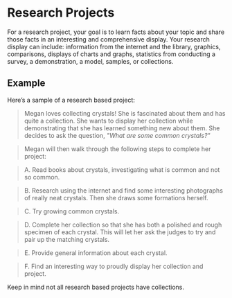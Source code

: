 # Research Projects

For a research project, your goal is to learn facts about your topic and share those facts in an interesting and comprehensive display. Your research display can include: information from the internet and the library, graphics, comparisons, displays of charts and graphs, statistics from conducting a survey, a demonstration, a model, samples, or collections.

## Example

Here’s a sample of a research based project:

> Megan loves collecting crystals! She is fascinated about them and has quite a collection.
    She wants to display her collection while demonstrating that she has learned something new about them.
    She decides to ask the question, *"What are some common crystals?"*

>  Megan will then walk through the following steps to complete her project:

>  A. Read books about crystals, investigating what is common and not so common.

>  B. Research using the internet and find some interesting photographs of really neat crystals. Then she draws some formations herself.

>  C. Try growing common crystals.

>  D. Complete her collection so that she has both a polished and rough specimen of each crystal. This will let her ask the judges to try and pair up the matching crystals.

>  E. Provide general information about each crystal.

>  F. Find an interesting way to proudly display her collection and project.

Keep in mind not all research based projects have collections.
